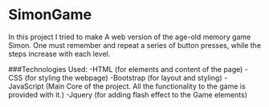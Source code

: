 # SimonGame

In this project I tried to make A web version of the age-old memory game Simon. One must remember and repeat a series of button presses, while the steps increase with each level. 

###Technologies Used:
-HTML           (for elements and content of the page)
-CSS            (for styling the webpage)
-Bootstrap      (for layout and styling)
-JavaScript     (Main Core of the project. All the functionality to the game is provided with it.)
-Jquery         (for adding flash effect to the Game elements)
